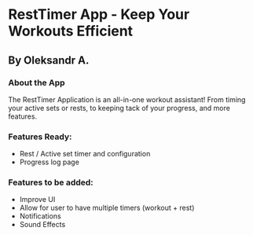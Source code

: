 # RestTimer App - Keep Your Workouts Efficient

## By Oleksandr A.

### About the App

The RestTimer Application is an all-in-one workout assistant! From timing your active sets or rests, to keeping tack of your progress, and more features.

### Features Ready:

-   Rest / Active set timer and configuration
-   Progress log page

### Features to be added:

-   Improve UI
-   Allow for user to have multiple timers (workout + rest)
-   Notifications
-   Sound Effects
